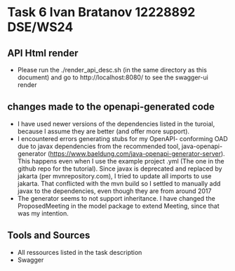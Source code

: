 # Task 6 Ivan Bratanov 12228892 DSE/WS24


## API Html render
- Please run the ./render_api_desc.sh 
  (in the same directory as this document) and go to 
  http://localhost:8080/ to see the swagger-ui render

## changes made to the openapi-generated code
- I have used newer versions of the dependencies listed
  in the turoial, because I assume they are better 
  (and offer more support).
- I encountered errors generating stubs for my OpenAPI-
  conforming OAD due to javax dependencies from the 
  recommended tool, java-openapi-generator 
  (https://www.baeldung.com/java-openapi-generator-server).
  This happens even when I use the example project .yml
  (The one in the github repo for the tutorial).
  Since javax is deprecated and replaced by jakarta 
  (per mvnrepository.com), I tried to update all imports
  to use jakarta. That conflicted with the mvn build so I 
  settled to manually add javax to the dependencies, even
  though they are from around 2017
- The generator seems to not support inheritance. I have
  changed the ProposedMeeting in the model package to 
  extend Meeting, since that was my intention.


## Tools and Sources 
- All ressources listed in the task description
- Swagger
